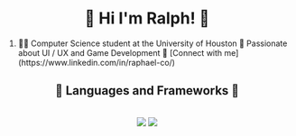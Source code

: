 <h1 align="center">👋 Hi I'm Ralph! 👋</h1>
<ol align="left">
    <li>
    👨‍💻 Computer Science student at the University of Houston
    💭 Passionate about UI / UX and Game Development
    🔗 [Connect with me](https://www.linkedin.com/in/raphael-co/)        
    </li>
</ol>

<h2 align="center">💫 Languages and Frameworks 💫</h2>
<br/>
<div align="center">
    <img src="https://skillicons.dev/icons?i=react,cpp,html,css,vscode,github,figma,git" />
    <img src="https://skillicons.dev/icons?i=nodejs,python,javascript,typescript" /><br>
</div>
